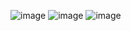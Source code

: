 
![image](https://user-images.githubusercontent.com/87049112/200737053-d7202679-4ca4-4cc3-aea7-7607dda76b98.png)
![image](https://user-images.githubusercontent.com/87049112/200737331-db194d42-22ba-41d1-ab68-81f0b66e7a85.png)
![image](https://user-images.githubusercontent.com/87049112/200737385-d9c71514-1160-4653-825a-6f51c0ff8cf9.png)
